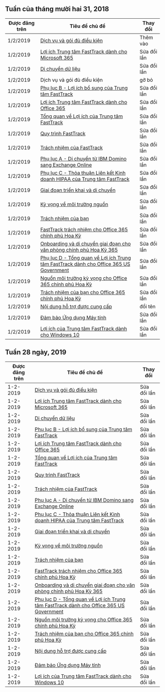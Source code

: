 <!-- This file is generated automatically each week. Changes made to this file will be overwritten.-->




## <a name="week-of-december-31-2018"></a>Tuần của tháng mười hai 31, 2018


| Được đăng trên |Tiêu đề chủ đề | Thay đổi |
|------|------------|--------|
| 1/2/2019 | [Dịch vụ và gói đủ điều kiện](/FastTrack/m365-eligible-services-and-plans) | Thêm vào |
| 1/2/2019 | [Lợi ích Trung tâm FastTrack dành cho Microsoft 365](/FastTrack/m365-fasttrack-benefit-overview) | Sửa đổi lần |
| 1/2/2019 | [Di chuyển dữ liệu](/FastTrack/o365-data-migration) | Sửa đổi lần |
| 1/2/2019 | Dịch vụ và gói đủ điều kiện | gỡ bỏ |
| 1/2/2019 | [Phụ lục B - Lợi ích bổ sung của Trung tâm FastTrack](/FastTrack/o365-fasttrack-additional-benefits) | Sửa đổi lần |
| 1/2/2019 | [Lợi ích Trung tâm FastTrack dành cho Office 365](/FastTrack/o365-fasttrack-benefit-for-office-365) | Sửa đổi lần |
| 1/2/2019 | [Tổng quan về Lợi ích của Trung tâm FastTrack](/FastTrack/o365-fasttrack-benefit-overview) | Sửa đổi lần |
| 1/2/2019 | [Quy trình FastTrack](/FastTrack/o365-fasttrack-process) | Sửa đổi lần |
| 1/2/2019 | [Trách nhiệm của FastTrack](/FastTrack/o365-fasttrack-responsibilities) | Sửa đổi lần |
| 1/2/2019 | [Phụ lục A - Di chuyển từ IBM Domino sang Exchange Online](/FastTrack/o365-from-ibm-domino-to-exchange-online) | Sửa đổi lần |
| 1/2/2019 | [Phụ lục C - Thỏa thuận Liên kết Kinh doanh HIPAA của Trung tâm FastTrack](/FastTrack/o365-hipaa-business-associate-agreement) | Sửa đổi lần |
| 1/2/2019 | [Giai đoạn triển khai và di chuyển](/FastTrack/o365-onboarding-and-migration) | Sửa đổi lần |
| 1/2/2019 | [Kỳ vọng về môi trường nguồn](/FastTrack/o365-source-environment-expectations) | Sửa đổi lần |
| 1/2/2019 | [Trách nhiệm của bạn](/FastTrack/o365-your-responsibilities) | Sửa đổi lần |
| 1/2/2019 | [FastTrack trách nhiệm cho Office 365 chính phủ Hoa Kỳ](/FastTrack/us-gov-appendix-fasttrack-responsibilities) | Sửa đổi lần |
| 1/2/2019 | [Onboarding và di chuyển giai đoạn cho văn phòng chính phủ Hoa Kỳ 365](/FastTrack/us-gov-appendix-onboarding-and-migration) | Sửa đổi lần |
| 1/2/2019 | [Phụ lục D - Tổng quan về Lợi ích Trung tâm FastTrack dành cho Office 365 US Government](/FastTrack/us-gov-appendix-overview) | Sửa đổi lần |
| 1/2/2019 | [Nguồn môi trường kỳ vọng cho Office 365 chính phủ Hoa Kỳ](/FastTrack/us-gov-appendix-source-environment-expectations) | Sửa đổi lần |
| 1/2/2019 | [Trách nhiệm của bạn cho Office 365 chính phủ Hoa Kỳ](/FastTrack/us-gov-appendix-your-responsibilities) | Sửa đổi lần |
| 1/2/2019 | [Nội dung hỗ trợ được cung cấp](/FastTrack/win-10-daa-assistance-offered) | đổi tên |
| 1/2/2019 | [Đảm bảo Ứng dụng Máy tính ](/FastTrack/win-10-desktop-app-assure) | Sửa đổi lần |
| 1/2/2019 | [Lợi ích của Trung tâm FastTrack dành cho Windows 10](/FastTrack/win-10-fasttrack-benefit-for-windows-10) | Sửa đổi lần |


## <a name="week-of-january-28-2019"></a>Tuần 28 ngày, 2019


| Được đăng trên |Tiêu đề chủ đề | Thay đổi |
|------|------------|--------|
| 1-2-2019 | [Dịch vụ và gói đủ điều kiện](/FastTrack/m365-eligible-services-and-plans) | Sửa đổi lần |
| 1-2-2019 | [Lợi ích Trung tâm FastTrack dành cho Microsoft 365](/FastTrack/m365-fasttrack-benefit-overview) | Sửa đổi lần |
| 1-2-2019 | [Di chuyển dữ liệu](/FastTrack/o365-data-migration) | Sửa đổi lần |
| 1-2-2019 | [Phụ lục B - Lợi ích bổ sung của Trung tâm FastTrack](/FastTrack/o365-fasttrack-additional-benefits) | Sửa đổi lần |
| 1-2-2019 | [Lợi ích Trung tâm FastTrack dành cho Office 365](/FastTrack/o365-fasttrack-benefit-for-office-365) | Sửa đổi lần |
| 1-2-2019 | [Tổng quan về Lợi ích của Trung tâm FastTrack](/FastTrack/o365-fasttrack-benefit-overview) | Sửa đổi lần |
| 1-2-2019 | [Quy trình FastTrack](/FastTrack/o365-fasttrack-process) | Sửa đổi lần |
| 1-2-2019 | [Trách nhiệm của FastTrack](/FastTrack/o365-fasttrack-responsibilities) | Sửa đổi lần |
| 1-2-2019 | [Phụ lục A - Di chuyển từ IBM Domino sang Exchange Online](/FastTrack/o365-from-ibm-domino-to-exchange-online) | Sửa đổi lần |
| 1-2-2019 | [Phụ lục C - Thỏa thuận Liên kết Kinh doanh HIPAA của Trung tâm FastTrack](/FastTrack/o365-hipaa-business-associate-agreement) | Sửa đổi lần |
| 1-2-2019 | [Giai đoạn triển khai và di chuyển](/FastTrack/o365-onboarding-and-migration) | Sửa đổi lần |
| 1-2-2019 | [Kỳ vọng về môi trường nguồn](/FastTrack/o365-source-environment-expectations) | Sửa đổi lần |
| 1-2-2019 | [Trách nhiệm của bạn](/FastTrack/o365-your-responsibilities) | Sửa đổi lần |
| 1-2-2019 | [FastTrack trách nhiệm cho Office 365 chính phủ Hoa Kỳ](/FastTrack/us-gov-appendix-fasttrack-responsibilities) | Sửa đổi lần |
| 1-2-2019 | [Onboarding và di chuyển giai đoạn cho văn phòng chính phủ Hoa Kỳ 365](/FastTrack/us-gov-appendix-onboarding-and-migration) | Sửa đổi lần |
| 1-2-2019 | [Phụ lục D - Tổng quan về Lợi ích Trung tâm FastTrack dành cho Office 365 US Government](/FastTrack/us-gov-appendix-overview) | Sửa đổi lần |
| 1-2-2019 | [Nguồn môi trường kỳ vọng cho Office 365 chính phủ Hoa Kỳ](/FastTrack/us-gov-appendix-source-environment-expectations) | Sửa đổi lần |
| 1-2-2019 | [Trách nhiệm của bạn cho Office 365 chính phủ Hoa Kỳ](/FastTrack/us-gov-appendix-your-responsibilities) | Sửa đổi lần |
| 1-2-2019 | [Nội dung hỗ trợ được cung cấp](/FastTrack/win-10-daa-assistance-offered) | Sửa đổi lần |
| 1-2-2019 | [Đảm bảo Ứng dụng Máy tính ](/FastTrack/win-10-desktop-app-assure) | Sửa đổi lần |
| 1-2-2019 | [Lợi ích của Trung tâm FastTrack dành cho Windows 10](/FastTrack/win-10-fasttrack-benefit-for-windows-10) | Sửa đổi lần |
